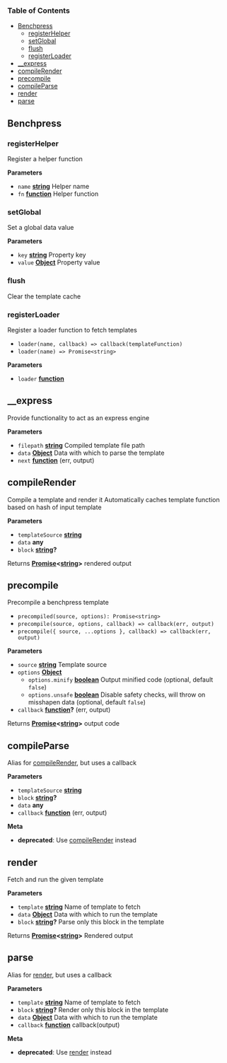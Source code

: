 <!-- Generated by documentation.js. Update this documentation by updating the source code. -->

### Table of Contents

-   [Benchpress](#benchpress)
    -   [registerHelper](#registerhelper)
    -   [setGlobal](#setglobal)
    -   [flush](#flush)
    -   [registerLoader](#registerloader)
-   [\_\_express](#__express)
-   [compileRender](#compilerender)
-   [precompile](#precompile)
-   [compileParse](#compileparse)
-   [render](#render)
-   [parse](#parse)

## Benchpress

### registerHelper

Register a helper function

**Parameters**

-   `name` **[string](https://developer.mozilla.org/en-US/docs/Web/JavaScript/Reference/Global_Objects/String)** Helper name
-   `fn` **[function](https://developer.mozilla.org/en-US/docs/Web/JavaScript/Reference/Statements/function)** Helper function

### setGlobal

Set a global data value

**Parameters**

-   `key` **[string](https://developer.mozilla.org/en-US/docs/Web/JavaScript/Reference/Global_Objects/String)** Property key
-   `value` **[Object](https://developer.mozilla.org/en-US/docs/Web/JavaScript/Reference/Global_Objects/Object)** Property value

### flush

Clear the template cache

### registerLoader

Register a loader function to fetch templates

-   `loader(name, callback) => callback(templateFunction)`
-   `loader(name) => Promise<string>`

**Parameters**

-   `loader` **[function](https://developer.mozilla.org/en-US/docs/Web/JavaScript/Reference/Statements/function)** 

## \_\_express

Provide functionality to act as an express engine

**Parameters**

-   `filepath` **[string](https://developer.mozilla.org/en-US/docs/Web/JavaScript/Reference/Global_Objects/String)** Compiled template file path
-   `data` **[Object](https://developer.mozilla.org/en-US/docs/Web/JavaScript/Reference/Global_Objects/Object)** Data with which to parse the template
-   `next` **[function](https://developer.mozilla.org/en-US/docs/Web/JavaScript/Reference/Statements/function)** (err, output)

## compileRender

Compile a template and render it
Automatically caches template function based on hash of input template

**Parameters**

-   `templateSource` **[string](https://developer.mozilla.org/en-US/docs/Web/JavaScript/Reference/Global_Objects/String)** 
-   `data` **any** 
-   `block` **[string](https://developer.mozilla.org/en-US/docs/Web/JavaScript/Reference/Global_Objects/String)?** 

Returns **[Promise](https://developer.mozilla.org/en-US/docs/Web/JavaScript/Reference/Global_Objects/Promise)&lt;[string](https://developer.mozilla.org/en-US/docs/Web/JavaScript/Reference/Global_Objects/String)>** rendered output

## precompile

Precompile a benchpress template

-   `precompiled(source, options): Promise<string>`
-   `precompile(source, options, callback) => callback(err, output)`
-   `precompile({ source, ...options }, callback) => callback(err, output)`

**Parameters**

-   `source` **[string](https://developer.mozilla.org/en-US/docs/Web/JavaScript/Reference/Global_Objects/String)** Template source
-   `options` **[Object](https://developer.mozilla.org/en-US/docs/Web/JavaScript/Reference/Global_Objects/Object)** 
    -   `options.minify` **[boolean](https://developer.mozilla.org/en-US/docs/Web/JavaScript/Reference/Global_Objects/Boolean)** Output minified code (optional, default `false`)
    -   `options.unsafe` **[boolean](https://developer.mozilla.org/en-US/docs/Web/JavaScript/Reference/Global_Objects/Boolean)** Disable safety checks, will throw on misshapen data (optional, default `false`)
-   `callback` **[function](https://developer.mozilla.org/en-US/docs/Web/JavaScript/Reference/Statements/function)?** (err, output)

Returns **[Promise](https://developer.mozilla.org/en-US/docs/Web/JavaScript/Reference/Global_Objects/Promise)&lt;[string](https://developer.mozilla.org/en-US/docs/Web/JavaScript/Reference/Global_Objects/String)>** output code

## compileParse

Alias for [compileRender](#compilerender), but uses a callback

**Parameters**

-   `templateSource` **[string](https://developer.mozilla.org/en-US/docs/Web/JavaScript/Reference/Global_Objects/String)** 
-   `block` **[string](https://developer.mozilla.org/en-US/docs/Web/JavaScript/Reference/Global_Objects/String)?** 
-   `data` **any** 
-   `callback` **[function](https://developer.mozilla.org/en-US/docs/Web/JavaScript/Reference/Statements/function)** (err, output)

**Meta**

-   **deprecated**: Use [compileRender](#compilerender) instead


## render

Fetch and run the given template

**Parameters**

-   `template` **[string](https://developer.mozilla.org/en-US/docs/Web/JavaScript/Reference/Global_Objects/String)** Name of template to fetch
-   `data` **[Object](https://developer.mozilla.org/en-US/docs/Web/JavaScript/Reference/Global_Objects/Object)** Data with which to run the template
-   `block` **[string](https://developer.mozilla.org/en-US/docs/Web/JavaScript/Reference/Global_Objects/String)?** Parse only this block in the template

Returns **[Promise](https://developer.mozilla.org/en-US/docs/Web/JavaScript/Reference/Global_Objects/Promise)&lt;[string](https://developer.mozilla.org/en-US/docs/Web/JavaScript/Reference/Global_Objects/String)>** Rendered output

## parse

Alias for [render](#render), but uses a callback

**Parameters**

-   `template` **[string](https://developer.mozilla.org/en-US/docs/Web/JavaScript/Reference/Global_Objects/String)** Name of template to fetch
-   `block` **[string](https://developer.mozilla.org/en-US/docs/Web/JavaScript/Reference/Global_Objects/String)?** Render only this block in the template
-   `data` **[Object](https://developer.mozilla.org/en-US/docs/Web/JavaScript/Reference/Global_Objects/Object)** Data with which to run the template
-   `callback` **[function](https://developer.mozilla.org/en-US/docs/Web/JavaScript/Reference/Statements/function)** callback(output)

**Meta**

-   **deprecated**: Use [render](#render) instead

